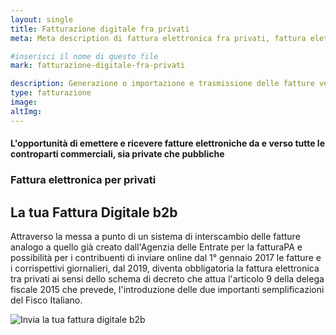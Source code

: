 ```yaml
---
layout: single
title: Fatturazione digitale fra privati 
meta: Meta description di fattura elettronica fra privati, fattura elettronica b2b, fattura elettronica busines to business

#inserisci il nome di questo file
mark: fatturazione-digitale-fra-privati

description: Generazione o importazione e trasmissione delle fatture verso la pubblica amministrazione, gestione delle notifiche, firma digitale e conservazione sostitutiva automatica.
type: fatturazione
image: 
altImg: 
---
```

<div class="slogan">
    <h4>L'opportunità di emettere e ricevere fatture elettroniche da e verso tutte le controparti commerciali, sia private che pubbliche</h4>
</div>

<div class="field">
    <div class="row">
        <div class="col-md-6">
            <h3>Fattura elettronica per privati</h3>
            <h2>La tua Fattura Digitale b2b</h2>
            <p>
                Attraverso la messa a punto di un sistema di interscambio delle fatture analogo a quello già creato dall'Agenzia delle Entrate per la fatturaPA e possibilità per i contribuenti di inviare online dal 1° gennaio 2017 le fatture e i corrispettivi giornalieri, dal 2019, diventa obbligatoria la fattura elettronica tra privati ai sensi dello schema di decreto che attua l'articolo 9 della delega fiscale 2015 che prevede, l'introduzione delle due importanti semplificazioni del Fisco Italiano. 
            </p>
        </div>
        <div class="col-md-6">
            <img src="{{site.baseurl}}/assets/img/fatturazione/invio-fattura-digitale.png" alt="Invia la tua fattura digitale b2b" />
        </div>
    </div> <!-- chiusura row -->
</div><!-- chiusura field -->